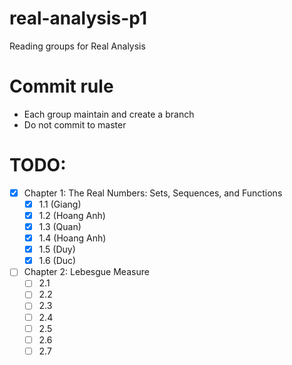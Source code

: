 # real-analysis-p1
Reading groups for Real Analysis

# Commit rule
- Each group maintain and create a branch
- Do not commit to master

# TODO:
- [x] Chapter 1: The Real Numbers: Sets, Sequences, and Functions
    - [x] 1.1 (Giang)
    - [x] 1.2 (Hoang Anh)
    - [x] 1.3 (Quan)
    - [x] 1.4 (Hoang Anh)
    - [x] 1.5 (Duy)
    - [x] 1.6 (Duc)

- [ ] Chapter 2: Lebesgue Measure
    - [ ] 2.1 
    - [ ] 2.2 
    - [ ] 2.3 
    - [ ] 2.4 
    - [ ] 2.5 
    - [ ] 2.6 
    - [ ] 2.7 
